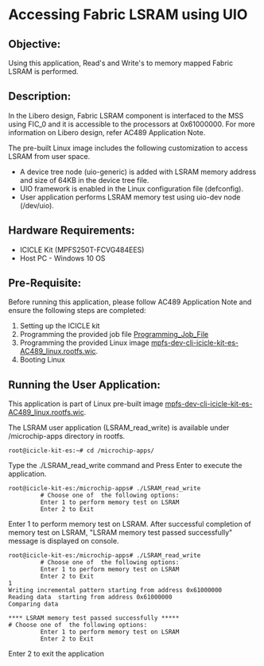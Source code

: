 # Accessing Fabric LSRAM using UIO

## Objective:

Using this application, Read's and Write's to memory mapped Fabric LSRAM is performed.

## Description:

In the Libero design, Fabric LSRAM component is interfaced to the MSS using FIC_0 and it is accessible to the processors at 0x61000000.  For more information on Libero design, refer AC489 Application Note.

The pre-built Linux image includes the following customization to access LSRAM from user space.

- A device tree node (uio-generic) is added with LSRAM memory address and size of 64KB in the device tree file.
- UIO framework is enabled in the Linux configuration file (defconfig).
- User application performs LSRAM memory test using uio-dev node (/dev/uio).

## Hardware Requirements:

- ICICLE Kit (MPFS250T-FCVG484EES)
- Host PC - Windows 10 OS

## Pre-Requisite:

Before running this application, please follow AC489 Application Note and ensure the following steps are completed:

1. Setting up the ICICLE kit
2. Programming the provided job file [Programming_Job_File](https://bitbucket.microchip.com/projects/FPGA_PFSOC_ES/repos/apps/browse/linux_applications/Hardware/Programming_Job_File?at=refs%2Fheads%2Fdevelop_ac489)
3. Programming the provided Linux image [mpfs-dev-cli-icicle-kit-es-AC489_linux.rootfs.wic](ftp://ftp.actel.com/outgoing/AC489/mpfs-dev-cli-icicle-kit-es-AC489_linux.rootfs.wic.gz).
4. Booting Linux

## Running the User Application:

This application is part of Linux pre-built image [mpfs-dev-cli-icicle-kit-es-AC489_linux.rootfs.wic](ftp://ftp.actel.com/outgoing/AC489/mpfs-dev-cli-icicle-kit-es-AC489_linux.rootfs.wic.gz).

The LSRAM user application (LSRAM_read_write) is available under /microchip-apps directory in rootfs.


```
root@icicle-kit-es:~# cd /microchip-apps/
```

Type the ./LSRAM_read_write command and Press Enter to execute the application.


```
root@icicle-kit-es:/microchip-apps# ./LSRAM_read_write
         # Choose one of  the following options:
         Enter 1 to perform memory test on LSRAM
         Enter 2 to Exit  
```

Enter 1 to perform memory test on LSRAM.
After successful completion of memory test on LSRAM, "LSRAM memory test passed successfully" message is displayed on console.


```
root@icicle-kit-es:/microchip-apps# ./LSRAM_read_write
         # Choose one of  the following options:
         Enter 1 to perform memory test on LSRAM
         Enter 2 to Exit
1
Writing incremental pattern starting from address 0x61000000
Reading data  starting from address 0x61000000
Comparing data

**** LSRAM memory test passed successfully *****
# Choose one of  the following options:
         Enter 1 to perform memory test on LSRAM
         Enter 2 to Exit
```

Enter 2 to exit the application


